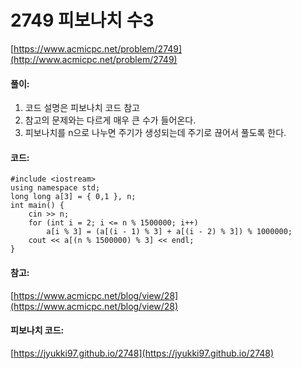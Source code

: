# 2749 피보나치 수3

[https://www.acmicpc.net/problem/2749](http://www.acmicpc.net/problem/2749)

#### **풀이:**
1. 코드 설명은 피보나치 코드 참고
2. 참고의 문제와는 다르게 매우 큰 수가 들어온다.
3. 피보나치를 n으로 나누면 주기가 생성되는데 주기로 끊어서 풀도록 한다.
    

#### **코드:**

```
#include <iostream>
using namespace std;
long long a[3] = { 0,1 }, n;
int main() {
	cin >> n;
	for (int i = 2; i <= n % 1500000; i++)
		a[i % 3] = (a[(i - 1) % 3] + a[(i - 2) % 3]) % 1000000;
	cout << a[(n % 1500000) % 3] << endl;
}
```

#### **참고:**
[https://www.acmicpc.net/blog/view/28](https://www.acmicpc.net/blog/view/28)

#### **피보나치 코드:**
[https://jyukki97.github.io/2748](https://jyukki97.github.io/2748)
